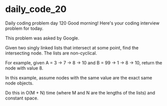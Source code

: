 # daily_code_20
Daily coding problem day 120
Good morning! Here's your coding interview problem for today.

This problem was asked by Google.

Given two singly linked lists that intersect at some point, 
find the intersecting node. The lists are non-cyclical.

For example, given A = 3 -> 7 -> 8 -> 10 and B = 99 -> 1 -> 8 -> 10, return the node with value 8.

In this example, assume nodes with the same value are the exact same node objects.

Do this in O(M + N) time (where M and N are the lengths of the lists) and constant space.
